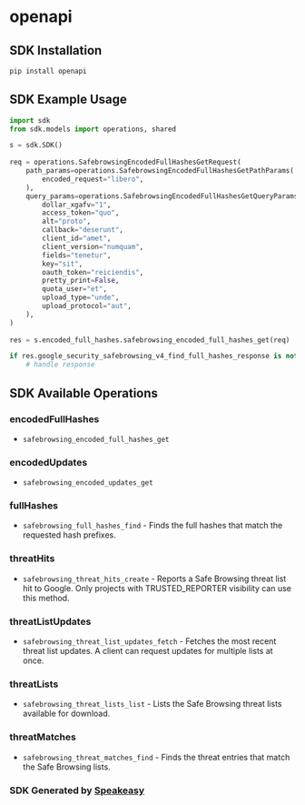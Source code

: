 # openapi

<!-- Start SDK Installation -->
## SDK Installation

```bash
pip install openapi
```
<!-- End SDK Installation -->

## SDK Example Usage
<!-- Start SDK Example Usage -->
```python
import sdk
from sdk.models import operations, shared

s = sdk.SDK()
    
req = operations.SafebrowsingEncodedFullHashesGetRequest(
    path_params=operations.SafebrowsingEncodedFullHashesGetPathParams(
        encoded_request="libero",
    ),
    query_params=operations.SafebrowsingEncodedFullHashesGetQueryParams(
        dollar_xgafv="1",
        access_token="quo",
        alt="proto",
        callback="deserunt",
        client_id="amet",
        client_version="numquam",
        fields="tenetur",
        key="sit",
        oauth_token="reiciendis",
        pretty_print=False,
        quota_user="et",
        upload_type="unde",
        upload_protocol="aut",
    ),
)
    
res = s.encoded_full_hashes.safebrowsing_encoded_full_hashes_get(req)

if res.google_security_safebrowsing_v4_find_full_hashes_response is not None:
    # handle response
```
<!-- End SDK Example Usage -->

<!-- Start SDK Available Operations -->
## SDK Available Operations

### encodedFullHashes

* `safebrowsing_encoded_full_hashes_get`

### encodedUpdates

* `safebrowsing_encoded_updates_get`

### fullHashes

* `safebrowsing_full_hashes_find` - Finds the full hashes that match the requested hash prefixes.

### threatHits

* `safebrowsing_threat_hits_create` - Reports a Safe Browsing threat list hit to Google. Only projects with TRUSTED_REPORTER visibility can use this method.

### threatListUpdates

* `safebrowsing_threat_list_updates_fetch` - Fetches the most recent threat list updates. A client can request updates for multiple lists at once.

### threatLists

* `safebrowsing_threat_lists_list` - Lists the Safe Browsing threat lists available for download.

### threatMatches

* `safebrowsing_threat_matches_find` - Finds the threat entries that match the Safe Browsing lists.

<!-- End SDK Available Operations -->

### SDK Generated by [Speakeasy](https://docs.speakeasyapi.dev/docs/using-speakeasy/client-sdks)
